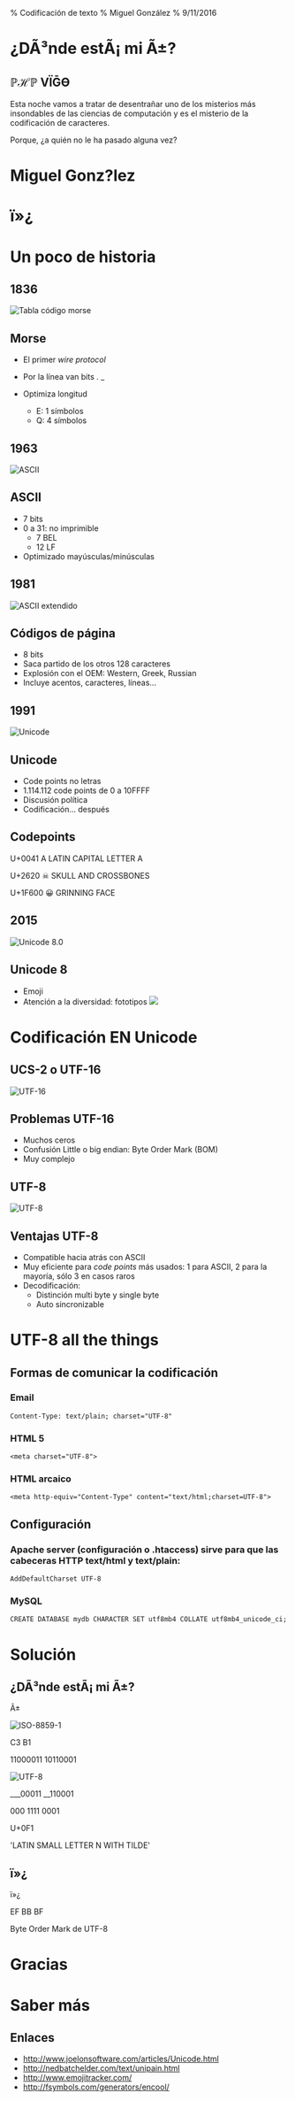 % Codificación de texto
% Miguel González
% 9/11/2016

# ¿DÃ³nde estÃ¡ mi Ã±?

## ℙℋℙ ⅤЇḠϴ

Esta noche vamos a tratar de desentrañar uno de los misterios más
insondables de las ciencias de computación y es el misterio de la
codificación de caracteres.

Porque, ¿a quién no le ha pasado alguna vez?

# Miguel Gonz?lez

# ï»¿

# Un poco de historia

## 1836

![Tabla código morse](International_Morse_code.png)

## Morse

- El primer *wire protocol*
- Por la línea van bits . \_
- Optimiza longitud

    - E: 1 símbolos
    - Q: 4 símbolos

## 1963

![ASCII](US-ASCII_code_chart.png)

## ASCII

- 7 bits
- 0 a 31: no imprimible
    - 7 BEL
    - 12 LF
- Optimizado mayúsculas/minúsculas

## 1981

![ASCII extendido](Codepage-437.png)

## Códigos de página

- 8 bits
- Saca partido de los otros 128 caracteres
- Explosión con el OEM: Western, Greek, Russian
- Incluye acentos, caracteres, líneas...

## 1991

![Unicode](unicode25cake-utc147-design.jpg)

## Unicode

- Code points no letras
- 1.114.112 code points de 0 a 10FFFF
- Discusión política
- Codificación... después

## Codepoints

U+0041	A	LATIN CAPITAL LETTER A

U+2620	☠	SKULL AND CROSSBONES

U+1F600	😀	GRINNING FACE

## 2015

![Unicode 8.0](emoji-examples.png)

## Unicode 8

- Emoji
- Atención a la diversidad: fototipos ![](unicode_diversity.png)

# Codificación EN Unicode

## UCS-2 o UTF-16

![UTF-16](utf-16.png)

## Problemas UTF-16

- Muchos ceros
- Confusión Little o big endian: Byte Order Mark (BOM)
- Muy complejo

## UTF-8

![UTF-8](utf-8.png)

## Ventajas UTF-8

- Compatible hacia atrás con ASCII
- Muy eficiente para *code points* más usados: 1 para ASCII, 2 para la mayoría, sólo 3 en casos raros
- Decodificación:
    - Distinción multi byte y single byte
    - Auto sincronizable

# UTF-8 all the things

## Formas de comunicar la codificación

### Email

```
Content-Type: text/plain; charset="UTF-8"
```

### HTML 5

```
<meta charset="UTF-8">
```

### HTML arcaico

```
<meta http-equiv="Content-Type" content="text/html;charset=UTF-8">
```

## Configuración

### Apache server (configuración o .htaccess) sirve para que las cabeceras HTTP text/html y text/plain:

```
AddDefaultCharset UTF-8
```

### MySQL

```
CREATE DATABASE mydb CHARACTER SET utf8mb4 COLLATE utf8mb4_unicode_ci;
```


# Solución

## ¿DÃ³nde estÃ¡ mi Ã±?

Ã±

![ISO-8859-1](latin1.gif)

C3 B1

11000011 10110001

![UTF-8](utf-8.png)

___00011 __110001

000 1111 0001

U+0F1

'LATIN SMALL LETTER N WITH TILDE'

## ï»¿

ï»¿

EF BB BF

Byte Order Mark de UTF-8

# Gracias

# Saber más

## Enlaces

- http://www.joelonsoftware.com/articles/Unicode.html
- http://nedbatchelder.com/text/unipain.html
- http://www.emojitracker.com/
- http://fsymbols.com/generators/encool/
